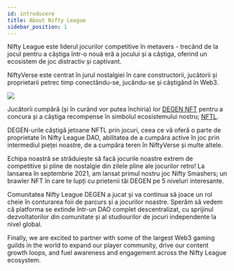 ```yaml
---
id: introducere
title: About Nifty League
sidebar_position: 1
---
```


Nifty League este liderul jocurilor competitive în metavers - trecând de la jocul pentru a câștiga într-o nouă eră a jocului și a câștiga, oferind un ecosistem de joc distractiv și captivant.

NiftyVerse este centrat în jurul nostalgiei în care constructorii, jucătorii și proprietarii petrec timp conectându-se, jucându-se și câștigând în Web3.

![](/img/story.gif)

Jucătorii cumpără (și în curând vor putea închiria) lor [DEGEN NFT](https://opensea.io/collection/niftydegen) pentru a concura și a câștiga recompense în simbolul ecosistemului nostru; [NFTL](https://www.coingecko.com/en/coins/nifty-league).

DEGEN-urile câștigă jetoane NFTL prin jocuri, ceea ce vă oferă o parte de proprietate în Nifty League DAO, abilitatea de a cumpăra active în joc prin intermediul pieței noastre, de a cumpăra teren în NiftyVerse și multe altele.

Echipa noastră se străduiește să facă jocurile noastre extrem de competitive și pline de nostalgie din zilele pline ale jocurilor retro! La lansarea în septembrie 2021, am lansat primul nostru joc Nifty Smashers; un brawler NFT în care te lupți cu prietenii tăi DEGEN pe 5 niveluri interesante.

Comunitatea Nifty League DEGEN a jucat și va continua să joace un rol cheie în conturarea foii de parcurs și a jocurilor noastre. Sperăm să vedem că platforma se extinde într-un DAO complet descentralizat, cu sprijinul dezvoltatorilor din comunitate și al studiourilor de jocuri independente la nivel global.

Finally, we are excited to partner with some of the largest Web3 gaming guilds in the world to expand our player community, drive our content growth loops, and fuel awareness and engagement across the Nifty League ecosystem.
